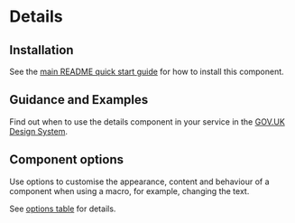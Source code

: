 # Details

## Installation

See the [main README quick start guide](https://github.com/alphagov/moduk-frontend#quick-start) for how to install this component.

## Guidance and Examples

Find out when to use the details component in your service in the [GOV.UK Design System](https://design-system.service.gov.uk/components/details).

## Component options

Use options to customise the appearance, content and behaviour of a component when using a macro, for example, changing the text.

See [options table](https://design-system.service.gov.uk/components/details/#options-details-example) for details.
